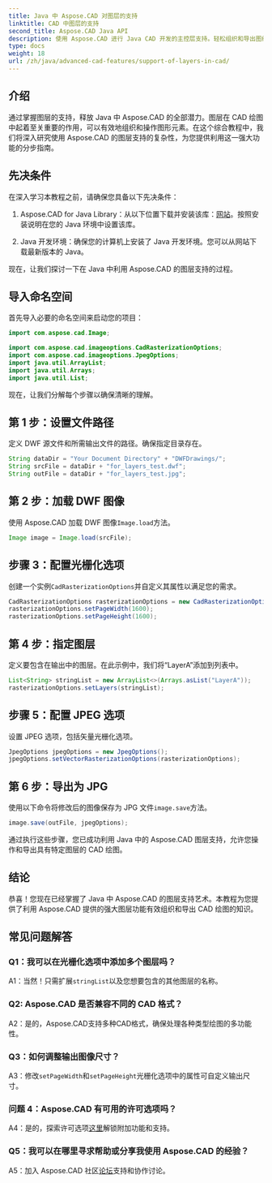 ```yaml
---
title: Java 中 Aspose.CAD 对图层的支持
linktitle: CAD 中图层的支持
second_title: Aspose.CAD Java API
description: 使用 Aspose.CAD 进行 Java CAD 开发的主控层支持。轻松组织和导出图纸。
type: docs
weight: 18
url: /zh/java/advanced-cad-features/support-of-layers-in-cad/
---
```

## 介绍

通过掌握图层的支持，释放 Java 中 Aspose.CAD 的全部潜力。图层在 CAD 绘图中起着至关重要的作用，可以有效地组织和操作图形元素。在这个综合教程中，我们将深入研究使用 Aspose.CAD 的图层支持的复杂性，为您提供利用这一强大功能的分步指南。

## 先决条件

在深入学习本教程之前，请确保您具备以下先决条件：

1.  Aspose.CAD for Java Library：从以下位置下载并安装该库：[网站](https://releases.aspose.com/cad/java/)。按照安装说明在您的 Java 环境中设置该库。

2. Java 开发环境：确保您的计算机上安装了 Java 开发环境。您可以从网站下载最新版本的 Java。

现在，让我们探讨一下在 Java 中利用 Aspose.CAD 的图层支持的过程。

## 导入命名空间

首先导入必要的命名空间来启动您的项目：

```java
import com.aspose.cad.Image;

import com.aspose.cad.imageoptions.CadRasterizationOptions;
import com.aspose.cad.imageoptions.JpegOptions;
import java.util.ArrayList;
import java.util.Arrays;
import java.util.List;
```

现在，让我们分解每个步骤以确保清晰的理解。

## 第 1 步：设置文件路径

定义 DWF 源文件和所需输出文件的路径。确保指定目录存在。

```java
String dataDir = "Your Document Directory" + "DWFDrawings/";
String srcFile = dataDir + "for_layers_test.dwf";
String outFile = dataDir + "for_layers_test.jpg";
```

## 第 2 步：加载 DWF 图像

使用 Aspose.CAD 加载 DWF 图像`Image.load`方法。

```java
Image image = Image.load(srcFile);
```

## 步骤 3：配置光栅化选项

创建一个实例`CadRasterizationOptions`并自定义其属性以满足您的需求。

```java
CadRasterizationOptions rasterizationOptions = new CadRasterizationOptions();
rasterizationOptions.setPageWidth(1600);
rasterizationOptions.setPageHeight(1600);
```

## 第 4 步：指定图层

定义要包含在输出中的图层。在此示例中，我们将“LayerA”添加到列表中。

```java
List<String> stringList = new ArrayList<>(Arrays.asList("LayerA"));
rasterizationOptions.setLayers(stringList);
```

## 步骤 5：配置 JPEG 选项

设置 JPEG 选项，包括矢量光栅化选项。

```java
JpegOptions jpegOptions = new JpegOptions();
jpegOptions.setVectorRasterizationOptions(rasterizationOptions);
```

## 第 6 步：导出为 JPG

使用以下命令将修改后的图像保存为 JPG 文件`image.save`方法。

```java
image.save(outFile, jpegOptions);
```

通过执行这些步骤，您已成功利用 Java 中的 Aspose.CAD 图层支持，允许您操作和导出具有特定图层的 CAD 绘图。

## 结论

恭喜！您现在已经掌握了 Java 中 Aspose.CAD 的图层支持艺术。本教程为您提供了利用 Aspose.CAD 提供的强大图层功能有效组织和导出 CAD 绘图的知识。

## 常见问题解答

### Q1：我可以在光栅化选项中添加多个图层吗？

 A1：当然！只需扩展`stringList`以及您想要包含的其他图层的名称。

### Q2: Aspose.CAD 是否兼容不同的 CAD 格式？

A2：是的，Aspose.CAD支持多种CAD格式，确保处理各种类型绘图的多功能性。

### Q3：如何调整输出图像尺寸？

 A3：修改`setPageWidth`和`setPageHeight`光栅化选项中的属性可自定义输出尺寸。

### 问题 4：Aspose.CAD 有可用的许可选项吗？

 A4：是的，探索许可选项[这里](https://purchase.aspose.com/buy)解锁附加功能和支持。

### Q5：我可以在哪里寻求帮助或分享我使用 Aspose.CAD 的经验？

A5：加入 Aspose.CAD 社区[论坛](https://forum.aspose.com/c/cad/19)支持和协作讨论。
